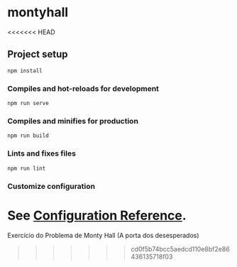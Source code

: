 # montyhall
<<<<<<< HEAD

## Project setup
```
npm install
```

### Compiles and hot-reloads for development
```
npm run serve
```

### Compiles and minifies for production
```
npm run build
```

### Lints and fixes files
```
npm run lint
```

### Customize configuration
See [Configuration Reference](https://cli.vuejs.org/config/).
=======
Exercício do Problema de Monty Hall (A porta dos desesperados)
>>>>>>> cd0f5b74bcc5aedcd110e8bf2e86436135718f03
